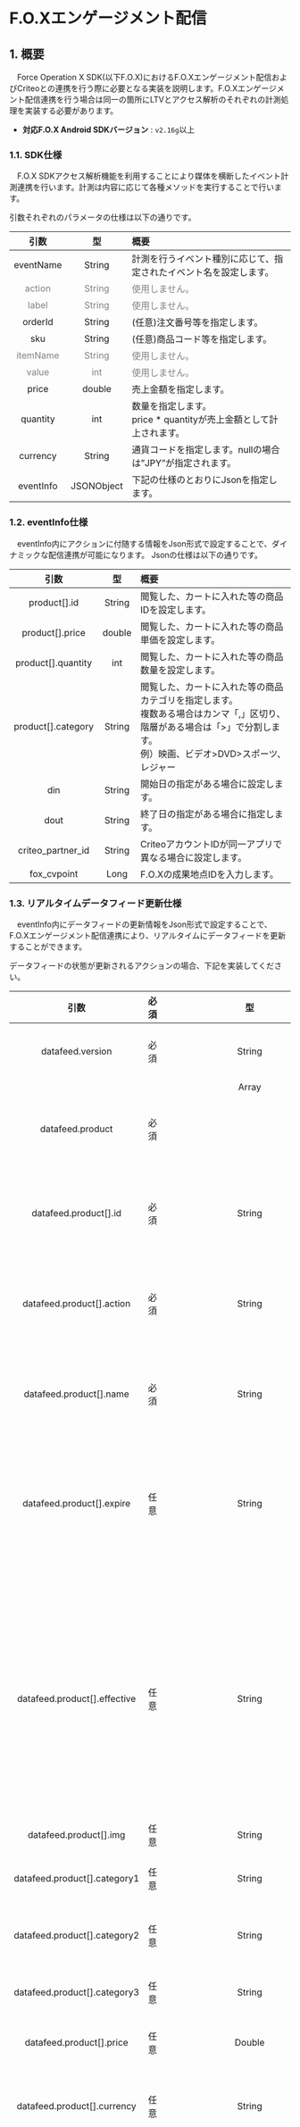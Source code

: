 # F.O.Xエンゲージメント配信

## 1. 概要
　Force Operation X SDK(以下F.O.X)におけるF.O.Xエンゲージメント配信およびCriteoとの連携を行う際に必要となる実装を説明します。F.O.Xエンゲージメント配信連携を行う場合は同一の箇所にLTVとアクセス解析のそれぞれの計測処理を実装する必要があります。

* **対応F.O.X Android SDKバージョン** : `v2.16g`以上

### 1.1.	SDK仕様
　F.O.X SDKアクセス解析機能を利用することにより媒体を横断したイベント計測連携を行います。計測は内容に応じて各種メソッドを実行することで行います。

引数それぞれのパラメータの仕様は以下の通りです。

| 引数 | 型 | 概要 |
|:----------:|:-----------:|:------------|
|eventName|String|計測を行うイベント種別に応じて、指定されたイベント名を設定します。|
|<span style="color:grey">action|<span style="color:grey">String|<span style="color:grey">使用しません。 |
|<span style="color:grey">label	|<span style="color:grey">String|<span style="color:grey">使用しません。|
|orderId|String|(任意)注⽂番号等を指定します。|
|sku	|String|(任意)商品コード等を指定します。|
|<span style="color:grey">itemName|<span style="color:grey">String|<span style="color:grey">使用しません。|
|<span style="color:grey">value|<span style="color:grey">int|<span style="color:grey">使用しません。|
|price|double|	売上金額を指定します。|
|quantity|int|	数量を指定します。<br>price * quantityが売上金額として計上されます。|
|currency|String|通貨コードを指定します。nullの場合は”JPY”が指定されます。|
|eventInfo|JSONObject|下記の仕様のとおりにJsonを指定します。|

### 1.2. eventInfo仕様
　eventInfo内にアクションに付随する情報をJson形式で設定することで、ダイナミックな配信連携が可能になります。
Jsonの仕様は以下の通りです。

| 引数 | 型 | 概要 |
|:----------:|:-----------:|:------------|
|product[].id|String|閲覧した、カートに入れた等の商品IDを設定します。|
|product[].price|double|閲覧した、カートに入れた等の商品単価を設定します。|
|product[].quantity|int|閲覧した、カートに入れた等の商品数量を設定します。|
|product[].category|String|閲覧した、カートに入れた等の商品カテゴリを指定します。<br>複数ある場合はカンマ「,」区切り、階層がある場合は「>」で分割します。<br>例）映画、ビデオ>DVD>スポーツ、レジャー|
|din|String|開始日の指定がある場合に設定します。|
|dout|String|終了日の指定がある場合に指定します。|
|criteo_partner_id|String|CriteoアカウントIDが同一アプリで異なる場合に設定します。|
|fox_cvpoint|Long|F.O.Xの成果地点IDを入力します。|

### 1.3. リアルタイムデータフィード更新仕様
　eventInfo内にデータフィードの更新情報をJson形式で設定することで、F.O.Xエンゲージメント配信連携により、リアルタイムにデータフィードを更新することができます。

データフィードの状態が更新されるアクションの場合、下記を実装してください。

| 引数 |必須|型 | 概要 |
|:----------:|:-------:|:----:|:------------|
|datafeed.version|必須|String|データフィードのバージョンを指定します。|
|datafeed.product|必須|Array<Object>|商品マスタデータフィードの設定領域です。|
|datafeed.product[].id|必須|String|データフィードの商品を一意に識別するIDです。|
|datafeed.product[].action|必須|String|データフィードをどのように変更するかを入力します。<br>U:追加もしくは編集　D:削除|
|datafeed.product[].name|必須|String|商品名です。<br>削除の際はnullで構いません。|
|datafeed.product[].expire|任意|String|商品の有効期限です。<br>「yyyy-MM-dd HH:mm:ss」もしくは「yyyy-MM-dd」の書式で日付を入力してください。|
|datafeed.product[].effective|任意|String|商品の公開日時です。<br>これが設定された場合、公開日時になるまで商品は表示されません。<br>「yyyy-MM-dd HH:mm:ss」もしくは「yyyy-MM-dd」の書式で日付を入力してください。|
|datafeed.product[].img|任意|String|商品画像のURLです。|
|datafeed.product[].category1|任意|String|第一階層のカテゴリを指定します。|
|datafeed.product[].category2|任意|String|第二階層のカテゴリを指定します。|
|datafeed.product[].category3|任意|String|第三階層のカテゴリを指定します。|
|datafeed.product[].price|任意|Double|商品の価格を指定します。|
|datafeed.product[].currency|任意|String|商品の通貨コードを指定します。<br>nullの場合JPYが適用されます。|
|datafeed.product[].(任意)|任意|String|その他の配信や分析に使用する項目を指定します。<br>データフィードの項目を設定してください。|

### 1.4. イベント情報の送信方法

AnalyticsManagerクラスをインポートします。
```java
import jp.appAdForce.android.AnalyticsManager;
```

次のsendEventメソッドを利用し、イベント情報を送信します。
```java
public static void sendEvent(Context context,
				String eventName,
				String action,
				String label,
				String orderId,
				String sku,
				String itemName,
				double price,
				int quantity,
				String currency,
				JSONObject eventInfo);
```
　　　　
## 2.イベント計測の実装
　F.O.X SDKで対応しているF.O.XエンゲージメントおよびCriteoのイベント計測は以下の５つとなっています。

* [> View Home イベント](./ViewHomeEvent.md)
* [> View Listing イベント](./ViewListingEvent.md)
* [> View Product イベント](./ViewProductEvent.md)
* [> View Basket イベント](./ViewBasketEvent.md)
* [> Track Transaction イベント](./VewTransactionEvent.md)
